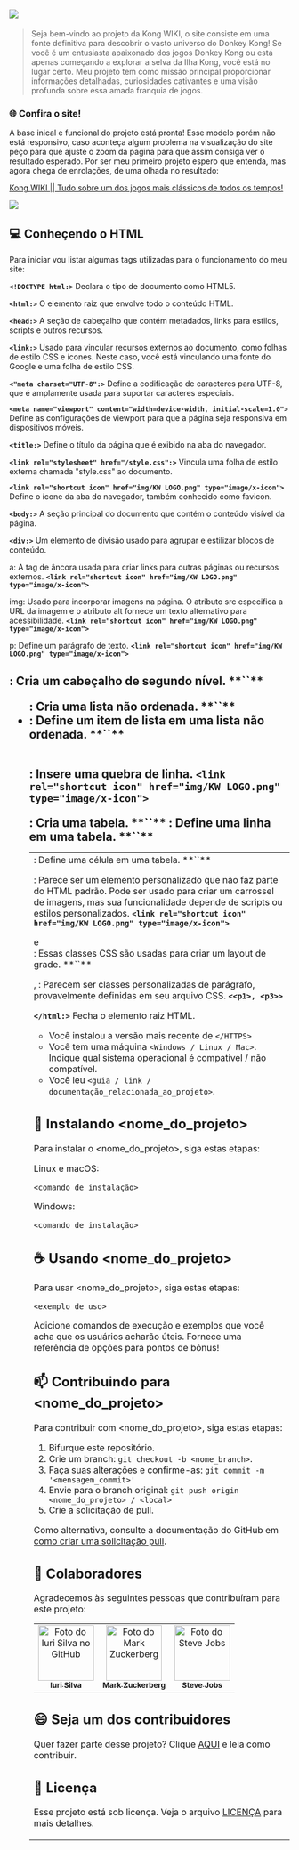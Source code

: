 # <img src="https://fontmeme.com/permalink/230923/abc964d25b44b11c5df60673ed1a310f.png" >

>Seja bem-vindo ao projeto da Kong WIKI, o site consiste em uma fonte definitiva para descobrir o vasto universo do Donkey Kong! Se você é um entusiasta apaixonado dos jogos Donkey Kong ou está apenas começando a explorar a selva da Ilha Kong, você está no lugar certo. Meu projeto tem como missão principal proporcionar informações detalhadas, curiosidades cativantes e uma visão profunda sobre essa amada franquia de jogos.

### 🌐 Confira o site!

A base inical e funcional do projeto está pronta! Esse modelo porém não está responsivo, caso aconteça algum problema na visualização do site peço para que ajuste o zoom da pagina para que assim consiga ver o resultado esperado. Por ser meu primeiro projeto espero que entenda, mas agora chega de enrolações, de uma olhada no resultado:

[Kong WIKI || Tudo sobre um dos jogos mais clássicos de todos os tempos! ](https://kongwiki.netlify.app/)

<img src="img/teste.gif">

## 💻 Conheçendo o HTML

Para iniciar vou listar algumas tags utilizadas para o funcionamento do meu site:

**`<!DOCTYPE html:>`** Declara o tipo de documento como HTML5.

**`<html:>`** O elemento raiz que envolve todo o conteúdo HTML.

**`<head:>`** A seção de cabeçalho que contém metadados, links para estilos, scripts e outros recursos.

**`<link:>`** Usado para vincular recursos externos ao documento, como folhas de estilo CSS e ícones. Neste caso, você está vinculando uma fonte do Google e uma folha de estilo CSS.

**`<"meta charset="UTF-8":>`** Define a codificação de caracteres para UTF-8, que é amplamente usada para suportar caracteres especiais.

**`<meta name="viewport" content="width=device-width, initial-scale=1.0">`** Define as configurações de viewport para que a página seja responsiva em dispositivos móveis.

**`<title:>`** Define o título da página que é exibido na aba do navegador.

**`<link rel="stylesheet" href="/style.css":>`** Vincula uma folha de estilo externa chamada "style.css" ao documento.

**`<link rel="shortcut icon" href="img/KW LOGO.png" type="image/x-icon">`** Define o ícone da aba do navegador, também conhecido como favicon.


**`<body:>`** A seção principal do documento que contém o conteúdo visível da página.


**`<div:>`** Um elemento de divisão usado para agrupar e estilizar blocos de conteúdo.


a: A tag de âncora usada para criar links para outras páginas ou recursos externos.
**`<link rel="shortcut icon" href="img/KW LOGO.png" type="image/x-icon">`**

img: Usado para incorporar imagens na página. O atributo src especifica a URL da imagem e o atributo alt fornece um texto alternativo para acessibilidade.
**`<link rel="shortcut icon" href="img/KW LOGO.png" type="image/x-icon">`**

p: Define um parágrafo de texto.
**`<link rel="shortcut icon" href="img/KW LOGO.png" type="image/x-icon">`**

<h2>: Cria um cabeçalho de segundo nível.
**`<link rel="shortcut icon" href="img/KW LOGO.png" type="image/x-icon">`**


<ul>: Cria uma lista não ordenada.
**`<link rel="shortcut icon" href="img/KW LOGO.png" type="image/x-icon">`**

<li>: Define um item de lista em uma lista não ordenada.
**`<link rel="shortcut icon" href="img/KW LOGO.png" type="image/x-icon">`**

<br>: Insere uma quebra de linha.
**`<link rel="shortcut icon" href="img/KW LOGO.png" type="image/x-icon">`**

<table>: Cria uma tabela.
**`<link rel="shortcut icon" href="img/KW LOGO.png" type="image/x-icon">`**

<tr>: Define uma linha em uma tabela.
**`<link rel="shortcut icon" href="img/KW LOGO.png" type="image/x-icon">`**

<td>: Define uma célula em uma tabela.
**`<link rel="shortcut icon" href="img/KW LOGO.png" type="image/x-icon">`**

<carousel>: Parece ser um elemento personalizado que não faz parte do HTML padrão. Pode ser usado para criar um carrossel de imagens, mas sua funcionalidade depende de scripts ou estilos personalizados.
**`<link rel="shortcut icon" href="img/KW LOGO.png" type="image/x-icon">`**

<div class="row"> e <div class="column">: Essas classes CSS são usadas para criar um layout de grade.
**`<link rel="shortcut icon" href="img/KW LOGO.png" type="image/x-icon">`**

<p1>, <p3>: Parecem ser classes personalizadas de parágrafo, provavelmente definidas em seu arquivo CSS.
**`<<p1>, <p3>>`**

**`</html:>`** Fecha o elemento raiz HTML.






* Você instalou a versão mais recente de `</HTTPS>`
* Você tem uma máquina `<Windows / Linux / Mac>`. Indique qual sistema operacional é compatível / não compatível.
* Você leu `<guia / link / documentação_relacionada_ao_projeto>`.

## 🚀 Instalando <nome_do_projeto>

Para instalar o <nome_do_projeto>, siga estas etapas:

Linux e macOS:
```
<comando_de_instalação>
```

Windows:
```
<comando_de_instalação>
```

## ☕ Usando <nome_do_projeto>

Para usar <nome_do_projeto>, siga estas etapas:

```
<exemplo_de_uso>
```

Adicione comandos de execução e exemplos que você acha que os usuários acharão úteis. Fornece uma referência de opções para pontos de bônus!

## 📫 Contribuindo para <nome_do_projeto>

Para contribuir com <nome_do_projeto>, siga estas etapas:

1. Bifurque este repositório.
2. Crie um branch: `git checkout -b <nome_branch>`.
3. Faça suas alterações e confirme-as: `git commit -m '<mensagem_commit>'`
4. Envie para o branch original: `git push origin <nome_do_projeto> / <local>`
5. Crie a solicitação de pull.

Como alternativa, consulte a documentação do GitHub em [como criar uma solicitação pull](https://help.github.com/en/github/collaborating-with-issues-and-pull-requests/creating-a-pull-request).

## 🤝 Colaboradores

Agradecemos às seguintes pessoas que contribuíram para este projeto:

<table>
  <tr>
    <td align="center">
      <a href="#">
        <img src="https://avatars3.githubusercontent.com/u/31936044" width="100px;" alt="Foto do Iuri Silva no GitHub"/><br>
        <sub>
          <b>Iuri Silva</b>
        </sub>
      </a>
    </td>
    <td align="center">
      <a href="#">
        <img src="https://s2.glbimg.com/FUcw2usZfSTL6yCCGj3L3v3SpJ8=/smart/e.glbimg.com/og/ed/f/original/2019/04/25/zuckerberg_podcast.jpg" width="100px;" alt="Foto do Mark Zuckerberg"/><br>
        <sub>
          <b>Mark Zuckerberg</b>
        </sub>
      </a>
    </td>
    <td align="center">
      <a href="#">
        <img src="https://miro.medium.com/max/360/0*1SkS3mSorArvY9kS.jpg" width="100px;" alt="Foto do Steve Jobs"/><br>
        <sub>
          <b>Steve Jobs</b>
        </sub>
      </a>
    </td>
  </tr>
</table>

## 😄 Seja um dos contribuidores

Quer fazer parte desse projeto? Clique [AQUI](CONTRIBUTING.md) e leia como contribuir.

## 📝 Licença

Esse projeto está sob licença. Veja o arquivo [LICENÇA](LICENSE.md) para mais detalhes.
